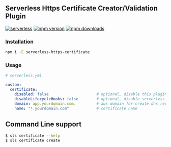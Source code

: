 ## Serverless Https Certificate Creator/Validation Plugin
[![serverless](http://public.serverless.com/badges/v3.svg)](http://www.serverless.com)
[![npm version](https://badge.fury.io/js/serverless-https-certificate.svg)](https://badge.fury.io/js/serverless-https-certificate)
[![npm downloads](https://img.shields.io/npm/dt/serverless-https-certificate.svg?style=flat)](https://www.npmjs.com/package/serverless-https-certificate)

### Installation
```bash
npm i -E serverless-https-certificate
```

### Usage
```yaml
# serverless.yml

custom:
  certificate:
    disabled: false                     # optional, disable this plugin
    disableLifecycleHooks: false        # optional, disable serverless lifecycle hook, util for call this plugin from another plugin
    domain: app.yourdomain.com.         # aws domain for create dns record for certificate validation
    name: "*.yourdomain.com"            # certificate name

```

## Command Line support
```bash
$ sls certificate --help
$ sls certificate create
```
